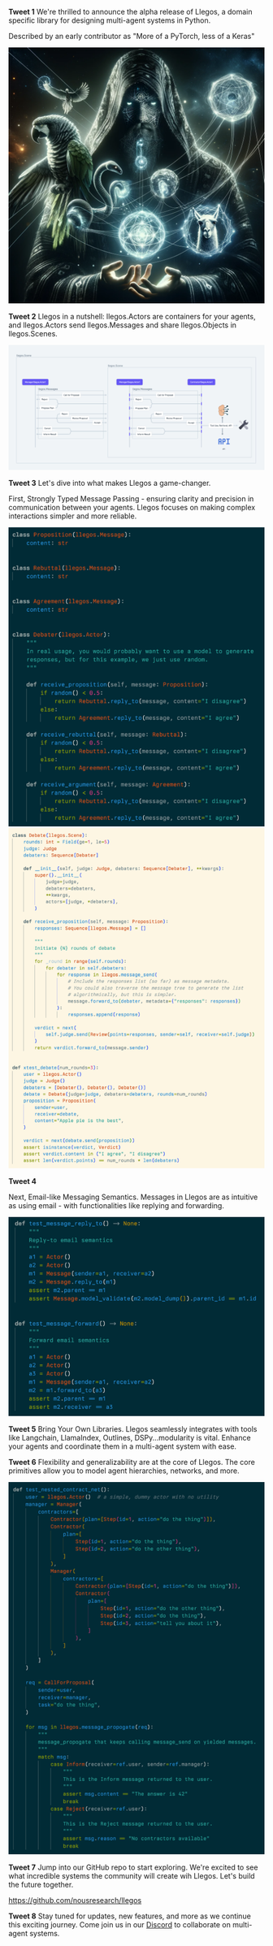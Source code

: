 **Tweet 1**
We're thrilled to announce the alpha release of Llegos, a domain specific library for designing multi-agent systems in Python.

Described by an early contributor as "More of a PyTorch, less of a Keras"

![](../../wizard.png)

**Tweet 2**
Llegos in a nutshell: llegos.Actors are containers for your agents, and llegos.Actors send llegos.Messages and share llegos.Objects in llegos.Scenes.

![](./llegos_diagram.png)

**Tweet 3**
Let's dive into what makes Llegos a game-changer.

First, Strongly Typed Message Passing - ensuring clarity and precision in communication between your agents. Llegos focuses on making complex interactions simpler and more reliable.

![](./strongly_typed_messages.png)
![](./strongly_typed_messages_2.png)

**Tweet 4**

Next, Email-like Messaging Semantics. Messages in Llegos are as intuitive as using email - with functionalities like replying and forwarding.

![](./message_email_semantics.png)

**Tweet 5**
Bring Your Own Libraries. Llegos seamlessly integrates with tools like Langchain, LlamaIndex, Outlines, DSPy...modularity is vital.
Enhance your agents and coordinate them in a multi-agent system with ease.

**Tweet 6**
Flexibility and generalizability are at the core of Llegos. The core primitives allow you to model agent hierarchies, networks, and more.

![](./nested_contract_net.png)

**Tweet 7**
Jump into our GitHub repo to start exploring. We're excited to see what incredible systems the community will create wih Llegos. Let's build the future together.

https://github.com/nousresearch/llegos

**Tweet 8**
Stay tuned for updates, new features, and more as we continue this exciting journey. Come join us in our [Discord](https://discord.gg/jqVphNsB4H) to collaborate on multi-agent systems.
